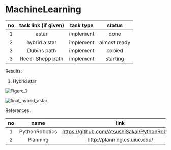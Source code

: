 # MachineLearning
   |no |  task link (if given) |  task type   | status |
   |:-:| :-------------------: | :-------------------: | :-----------: |
   | 1 | astar | implement |     done      |
   | 2 | hybrid a star | implement |    almost ready      |
   | 3 | Dubins path | implement |     copied      |
   | 3 | Reed-Shepp path | implement |     starting      |
   
   
   Results:
   
   1. Hybrid star
   
   ![Figure_1](https://user-images.githubusercontent.com/24115387/119111985-9128e280-ba5e-11eb-8148-a5e0168e068d.png)
   
   ![final_hybrid_astar](https://user-images.githubusercontent.com/24115387/119453365-4f57af00-bd72-11eb-95f8-712969aac2c8.png)

   
   References:


   |no |  name |  link  | 
   |:-:| :-------------------: | :-------------------: |
   | 1 | PythonRobotics | https://github.com/AtsushiSakai/PythonRobotics |
   | 2 | Planning | http://planning.cs.uiuc.edu/ |
   
